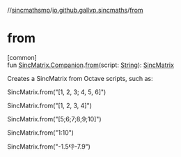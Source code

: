//[sincmathsmp](../../index.md)/[io.github.gallvp.sincmaths](index.md)/[from](from.md)

# from

[common]\
fun [SincMatrix.Companion](-sinc-matrix/-companion/index.md).[from](from.md)(script: [String](https://kotlinlang.org/api/latest/jvm/stdlib/kotlin/-string/index.html)): [SincMatrix](-sinc-matrix/index.md)

Creates a SincMatrix from Octave scripts, such as:

SincMatrix.from(&quot;[1, 2, 3; 4, 5, 6]&quot;)

SincMatrix.from(&quot;[1, 2, 3, 4]&quot;)

SincMatrix.from(&quot;[5;6;7;8;9;10]&quot;)

SincMatrix.from(&quot;1:10&quot;)

SincMatrix.from(&quot;-1.5:-1:-7.9&quot;)
